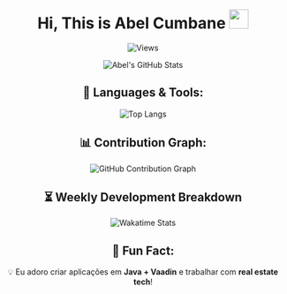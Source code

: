 
<h1 align="center">Hi, This is Abel Cumbane <img src="https://media.giphy.com/media/hvRJCLFzcasrR4ia7z/giphy.gif" width="35px"></h1>

<div align="center">
  
![Views](https://komarev.com/ghpvc/?username=abelcumbane)
  
</div>

<div align="center">

![Abel's GitHub Stats](https://github-readme-stats.vercel.app/api?username=abelcumbane&show_icons=true&theme=radical)

## 🚀 Languages & Tools:
![Top Langs](https://github-readme-stats.vercel.app/api/top-langs/?username=abelcumbane&layout=compact&theme=radical)

## 📊 Contribution Graph:
![GitHub Contribution Graph](https://github-readme-activity-graph.vercel.app/graph?username=abelcumbane&theme=github)

## ⏳ Weekly Development Breakdown
![Wakatime Stats](https://github-readme-stats.vercel.app/api/wakatime?username=abelcumbane)

## 🚀 Fun Fact:
💡 Eu adoro criar aplicações em **Java + Vaadin** e trabalhar com **real estate tech**!
</div>